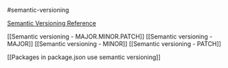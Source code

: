 #semantic-versioning 

[Semantic Versioning Reference](https://semver.org/)

[[Semantic versioning - MAJOR.MINOR.PATCH]]
[[Semantic versioning - MAJOR]]
[[Semantic versioning - MINOR]]
[[Semantic versioning - PATCH]]

[[Packages in package.json use semantic versioning]]
